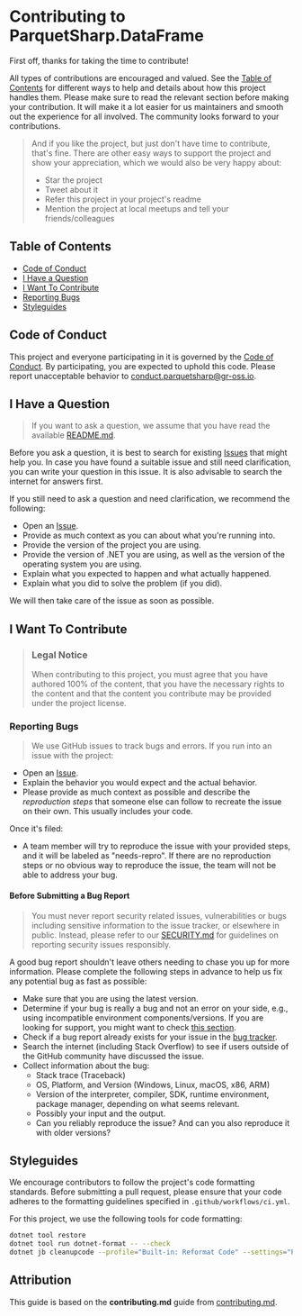 # Contributing to ParquetSharp.DataFrame

First off, thanks for taking the time to contribute!

All types of contributions are encouraged and valued. See the [Table of Contents](#table-of-contents) for different ways to help and details about how this project handles them. Please make sure to read the relevant section before making your contribution. It will make it a lot easier for us maintainers and smooth out the experience for all involved. The community looks forward to your contributions.

> And if you like the project, but just don't have time to contribute, that's fine. There are other easy ways to support the project and show your appreciation, which we would also be very happy about:
> - Star the project
> - Tweet about it
> - Refer this project in your project's readme
> - Mention the project at local meetups and tell your friends/colleagues

## Table of Contents

- [Code of Conduct](#code-of-conduct)
- [I Have a Question](#i-have-a-question)
- [I Want To Contribute](#i-want-to-contribute)
- [Reporting Bugs](#reporting-bugs)
- [Styleguides](#styleguides)

## Code of Conduct

This project and everyone participating in it is governed by the [Code of Conduct](CODE_OF_CONDUCT.md). By participating, you are expected to uphold this code. Please report unacceptable behavior to conduct.parquetsharp@gr-oss.io.

## I Have a Question

> If you want to ask a question, we assume that you have read the available [README.md](README.md).

Before you ask a question, it is best to search for existing [Issues](https://github.com/G-Research/ParquetSharp.DataFrame/issues) that might help you. In case you have found a suitable issue and still need clarification, you can write your question in this issue. It is also advisable to search the internet for answers first.

If you still need to ask a question and need clarification, we recommend the following:

- Open an [Issue](https://github.com/G-Research/ParquetSharp.DataFrame/issues/new).
- Provide as much context as you can about what you're running into.
- Provide the version of the project you are using.
- Provide the version of .NET you are using, as well as the version of the operating system you are using.
- Explain what you expected to happen and what actually happened.
- Explain what you did to solve the problem (if you did).

We will then take care of the issue as soon as possible.

## I Want To Contribute

> ### Legal Notice
> When contributing to this project, you must agree that you have authored 100% of the content, that you have the necessary rights to the content and that the content you contribute may be provided under the project license.

### Reporting Bugs

> We use GitHub issues to track bugs and errors. If you run into an issue with the project:

- Open an [Issue](https://github.com/G-Research/ParquetSharp.DataFrame/issues/new).
- Explain the behavior you would expect and the actual behavior.
- Please provide as much context as possible and describe the *reproduction steps* that someone else can follow to recreate the issue on their own. This usually includes your code.

Once it's filed:

- A team member will try to reproduce the issue with your provided steps, and it will be labeled as "needs-repro". If there are no reproduction steps or no obvious way to reproduce the issue, the team will not be able to address your bug.

#### Before Submitting a Bug Report

> You must never report security related issues, vulnerabilities or bugs including sensitive information to the issue tracker, or elsewhere in public.
> Instead, please refer to our [SECURITY.md](SECURITY.md) for guidelines on reporting security issues responsibly.

A good bug report shouldn't leave others needing to chase you up for more information. Please complete the following steps in advance to help us fix any potential bug as fast as possible:

- Make sure that you are using the latest version.
- Determine if your bug is really a bug and not an error on your side, e.g., using incompatible environment components/versions. If you are looking for support, you might want to check [this section](#i-have-a-question).
- Check if a bug report already exists for your issue in the [bug tracker](https://github.com/G-Research/ParquetSharp.DataFrame/issues?q=label%3Abug).
- Search the internet (including Stack Overflow) to see if users outside of the GitHub community have discussed the issue.
- Collect information about the bug:
  - Stack trace (Traceback)
  - OS, Platform, and Version (Windows, Linux, macOS, x86, ARM)
  - Version of the interpreter, compiler, SDK, runtime environment, package manager, depending on what seems relevant.
  - Possibly your input and the output.
  - Can you reliably reproduce the issue? And can you also reproduce it with older versions?

## Styleguides

We encourage contributors to follow the project's code formatting standards. Before submitting a pull request, please ensure that your code adheres to the formatting guidelines specified in `.github/workflows/ci.yml`.

For this project, we use the following tools for code formatting:

```sh
dotnet tool restore
dotnet tool run dotnet-format -- --check
dotnet jb cleanupcode --profile="Built-in: Reformat Code" --settings="ParquetSharp.DataFrame.DotSettings" --verbosity=WARN "ParquetSharp.DataFrame" "ParquetSharp.DataFrame.Test"
```

## Attribution
This guide is based on the **contributing.md** guide from [contributing.md](https://contributing.md/).